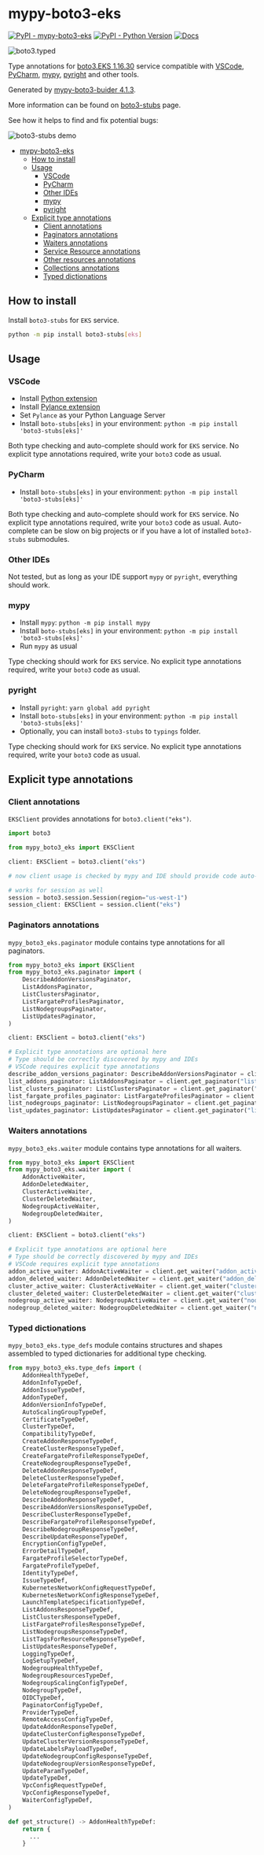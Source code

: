 # mypy-boto3-eks

[![PyPI - mypy-boto3-eks](https://img.shields.io/pypi/v/mypy-boto3-eks.svg?color=blue)](https://pypi.org/project/mypy-boto3-eks)
[![PyPI - Python Version](https://img.shields.io/pypi/pyversions/mypy-boto3-eks.svg?color=blue)](https://pypi.org/project/mypy-boto3-eks)
[![Docs](https://img.shields.io/readthedocs/mypy-boto3-builder.svg?color=blue)](https://mypy-boto3-builder.readthedocs.io/)

![boto3.typed](https://github.com/vemel/mypy_boto3_builder/raw/master/logo.png)

Type annotations for
[boto3.EKS 1.16.30](https://boto3.amazonaws.com/v1/documentation/api/1.16.30/reference/services/eks.html#EKS) service
compatible with
[VSCode](https://code.visualstudio.com/),
[PyCharm](https://www.jetbrains.com/pycharm/),
[mypy](https://github.com/python/mypy),
[pyright](https://github.com/microsoft/pyright)
and other tools.

Generated by [mypy-boto3-buider 4.1.3](https://github.com/vemel/mypy_boto3_builder).

More information can be found on [boto3-stubs](https://pypi.org/project/boto3-stubs/) page.

See how it helps to find and fix potential bugs:

![boto3-stubs demo](https://github.com/vemel/mypy_boto3_builder/raw/master/demo.gif)

- [mypy-boto3-eks](#mypy-boto3-eks)
  - [How to install](#how-to-install)
  - [Usage](#usage)
    - [VSCode](#vscode)
    - [PyCharm](#pycharm)
    - [Other IDEs](#other-ides)
    - [mypy](#mypy)
    - [pyright](#pyright)
  - [Explicit type annotations](#explicit-type-annotations)
    - [Client annotations](#client-annotations)
    - [Paginators annotations](#paginators-annotations)
    - [Waiters annotations](#waiters-annotations)
    - [Service Resource annotations](#service-resource-annotations)
    - [Other resources annotations](#other-resources-annotations)
    - [Collections annotations](#collections-annotations)
    - [Typed dictionations](#typed-dictionations)

## How to install

Install `boto3-stubs` for `EKS` service.

```bash
python -m pip install boto3-stubs[eks]
```

## Usage

### VSCode

- Install [Python extension](https://marketplace.visualstudio.com/items?itemName=ms-python.python)
- Install [Pylance extension](https://marketplace.visualstudio.com/items?itemName=ms-python.vscode-pylance)
- Set `Pylance` as your Python Language Server
- Install `boto-stubs[eks]` in your environment: `python -m pip install 'boto3-stubs[eks]'`

Both type checking and auto-complete should work for `EKS` service.
No explicit type annotations required, write your `boto3` code as usual.

### PyCharm

- Install `boto-stubs[eks]` in your environment: `python -m pip install 'boto3-stubs[eks]'`

Both type checking and auto-complete should work for `EKS` service.
No explicit type annotations required, write your `boto3` code as usual.
Auto-complete can be slow on big projects or if you have a lot of installed `boto3-stubs` submodules.

### Other IDEs

Not tested, but as long as your IDE support `mypy` or `pyright`, everything should work.

### mypy

- Install `mypy`: `python -m pip install mypy`
- Install `boto-stubs[eks]` in your environment: `python -m pip install 'boto3-stubs[eks]'`
- Run `mypy` as usual

Type checking should work for `EKS` service.
No explicit type annotations required, write your `boto3` code as usual.

### pyright

- Install `pyright`: `yarn global add pyright`
- Install `boto-stubs[eks]` in your environment: `python -m pip install 'boto3-stubs[eks]'`
- Optionally, you can install `boto3-stubs` to `typings` folder.

Type checking should work for `EKS` service.
No explicit type annotations required, write your `boto3` code as usual.

## Explicit type annotations

### Client annotations

`EKSClient` provides annotations for `boto3.client("eks")`.

```python
import boto3

from mypy_boto3_eks import EKSClient

client: EKSClient = boto3.client("eks")

# now client usage is checked by mypy and IDE should provide code auto-complete

# works for session as well
session = boto3.session.Session(region="us-west-1")
session_client: EKSClient = session.client("eks")
```

### Paginators annotations

`mypy_boto3_eks.paginator` module contains type annotations for all paginators.

```python
from mypy_boto3_eks import EKSClient
from mypy_boto3_eks.paginator import (
    DescribeAddonVersionsPaginator,
    ListAddonsPaginator,
    ListClustersPaginator,
    ListFargateProfilesPaginator,
    ListNodegroupsPaginator,
    ListUpdatesPaginator,
)

client: EKSClient = boto3.client("eks")

# Explicit type annotations are optional here
# Type should be correctly discovered by mypy and IDEs
# VSCode requires explicit type annotations
describe_addon_versions_paginator: DescribeAddonVersionsPaginator = client.get_paginator("describe_addon_versions")
list_addons_paginator: ListAddonsPaginator = client.get_paginator("list_addons")
list_clusters_paginator: ListClustersPaginator = client.get_paginator("list_clusters")
list_fargate_profiles_paginator: ListFargateProfilesPaginator = client.get_paginator("list_fargate_profiles")
list_nodegroups_paginator: ListNodegroupsPaginator = client.get_paginator("list_nodegroups")
list_updates_paginator: ListUpdatesPaginator = client.get_paginator("list_updates")
```


### Waiters annotations

`mypy_boto3_eks.waiter` module contains type annotations for all waiters.

```python
from mypy_boto3_eks import EKSClient
from mypy_boto3_eks.waiter import (
    AddonActiveWaiter,
    AddonDeletedWaiter,
    ClusterActiveWaiter,
    ClusterDeletedWaiter,
    NodegroupActiveWaiter,
    NodegroupDeletedWaiter,
)

client: EKSClient = boto3.client("eks")

# Explicit type annotations are optional here
# Type should be correctly discovered by mypy and IDEs
# VSCode requires explicit type annotations
addon_active_waiter: AddonActiveWaiter = client.get_waiter("addon_active")
addon_deleted_waiter: AddonDeletedWaiter = client.get_waiter("addon_deleted")
cluster_active_waiter: ClusterActiveWaiter = client.get_waiter("cluster_active")
cluster_deleted_waiter: ClusterDeletedWaiter = client.get_waiter("cluster_deleted")
nodegroup_active_waiter: NodegroupActiveWaiter = client.get_waiter("nodegroup_active")
nodegroup_deleted_waiter: NodegroupDeletedWaiter = client.get_waiter("nodegroup_deleted")
```





### Typed dictionations

`mypy_boto3_eks.type_defs` module contains structures and shapes assembled
to typed dictionaries for additional type checking.

```python
from mypy_boto3_eks.type_defs import (
    AddonHealthTypeDef,
    AddonInfoTypeDef,
    AddonIssueTypeDef,
    AddonTypeDef,
    AddonVersionInfoTypeDef,
    AutoScalingGroupTypeDef,
    CertificateTypeDef,
    ClusterTypeDef,
    CompatibilityTypeDef,
    CreateAddonResponseTypeDef,
    CreateClusterResponseTypeDef,
    CreateFargateProfileResponseTypeDef,
    CreateNodegroupResponseTypeDef,
    DeleteAddonResponseTypeDef,
    DeleteClusterResponseTypeDef,
    DeleteFargateProfileResponseTypeDef,
    DeleteNodegroupResponseTypeDef,
    DescribeAddonResponseTypeDef,
    DescribeAddonVersionsResponseTypeDef,
    DescribeClusterResponseTypeDef,
    DescribeFargateProfileResponseTypeDef,
    DescribeNodegroupResponseTypeDef,
    DescribeUpdateResponseTypeDef,
    EncryptionConfigTypeDef,
    ErrorDetailTypeDef,
    FargateProfileSelectorTypeDef,
    FargateProfileTypeDef,
    IdentityTypeDef,
    IssueTypeDef,
    KubernetesNetworkConfigRequestTypeDef,
    KubernetesNetworkConfigResponseTypeDef,
    LaunchTemplateSpecificationTypeDef,
    ListAddonsResponseTypeDef,
    ListClustersResponseTypeDef,
    ListFargateProfilesResponseTypeDef,
    ListNodegroupsResponseTypeDef,
    ListTagsForResourceResponseTypeDef,
    ListUpdatesResponseTypeDef,
    LoggingTypeDef,
    LogSetupTypeDef,
    NodegroupHealthTypeDef,
    NodegroupResourcesTypeDef,
    NodegroupScalingConfigTypeDef,
    NodegroupTypeDef,
    OIDCTypeDef,
    PaginatorConfigTypeDef,
    ProviderTypeDef,
    RemoteAccessConfigTypeDef,
    UpdateAddonResponseTypeDef,
    UpdateClusterConfigResponseTypeDef,
    UpdateClusterVersionResponseTypeDef,
    UpdateLabelsPayloadTypeDef,
    UpdateNodegroupConfigResponseTypeDef,
    UpdateNodegroupVersionResponseTypeDef,
    UpdateParamTypeDef,
    UpdateTypeDef,
    VpcConfigRequestTypeDef,
    VpcConfigResponseTypeDef,
    WaiterConfigTypeDef,
)

def get_structure() -> AddonHealthTypeDef:
    return {
      ...
    }
```

